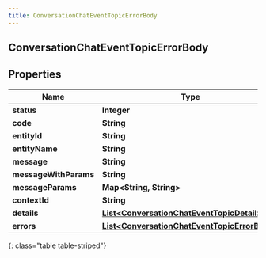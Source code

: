 ```yaml
---
title: ConversationChatEventTopicErrorBody
---
```

## ConversationChatEventTopicErrorBody


## Properties

| Name | Type | Description | Notes |
| ------------ | ------------- | ------------- | ------------- |
| **status** | **Integer** |  |  [optional] |
| **code** | **String** |  |  [optional] |
| **entityId** | **String** |  |  [optional] |
| **entityName** | **String** |  |  [optional] |
| **message** | **String** |  |  [optional] |
| **messageWithParams** | **String** |  |  [optional] |
| **messageParams** | **Map&lt;String, String&gt;** |  |  [optional] |
| **contextId** | **String** |  |  [optional] |
| **details** | [**List&lt;ConversationChatEventTopicDetail&gt;**](ConversationChatEventTopicDetail.html) |  |  [optional] |
| **errors** | [**List&lt;ConversationChatEventTopicErrorBody&gt;**](ConversationChatEventTopicErrorBody.html) |  |  [optional] |
{: class="table table-striped"}



